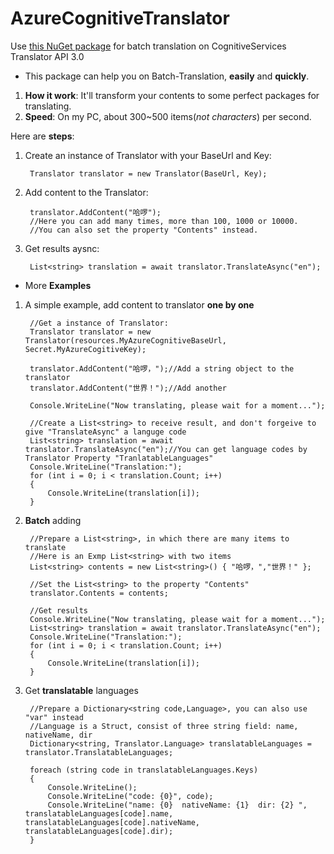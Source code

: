 # AzureCognitiveTranslator
Use [this NuGet package](https://www.nuget.org/packages/AzureCognitiveTranslator/) for batch translation on CognitiveServices Translator API 3.0

* This package can help you on Batch-Translation, **easily** and **quickly**. 
1. **How it work**: It'll transform your contents to some perfect packages for translating.
1. **Speed**: On my PC, about 300~500 items(*not characters*) per second.

Here are **steps**:


1. Create an instance of Translator with your BaseUrl and Key:

        Translator translator = new Translator(BaseUrl, Key);
1. Add content to the Translator:

        translator.AddContent("哈啰");
        //Here you can add many times, more than 100, 1000 or 10000.
        //You can also set the property "Contents" instead.
1. Get results aysnc:

        List<string> translation = await translator.TranslateAsync("en");



* More **Examples**

1. A simple example, add content to translator **one by one**

        //Get a instance of Translator:
        Translator translator = new Translator(resources.MyAzureCognitiveBaseUrl, Secret.MyAzureCogitiveKey);

        translator.AddContent("哈啰，");//Add a string object to the translator
        translator.AddContent("世界！");//Add another

        Console.WriteLine("Now translating, please wait for a moment...");

        //Create a List<string> to receive result, and don't forgeive to give "TranslateAsync" a languge code
        List<string> translation = await translator.TranslateAsync("en");//You can get language codes by Translator Property "TranlatableLanguages"
        Console.WriteLine("Translation:");
        for (int i = 0; i < translation.Count; i++)
        {
            Console.WriteLine(translation[i]);
        }

1. **Batch** adding

        //Prepare a List<string>, in which there are many items to translate
        //Here is an Exmp List<string> with two items
        List<string> contents = new List<string>() { "哈啰，","世界！" };

        //Set the List<string> to the property "Contents"
        translator.Contents = contents;

        //Get results
        Console.WriteLine("Now translating, please wait for a moment...");
        List<string> translation = await translator.TranslateAsync("en");
        Console.WriteLine("Translation:");
        for (int i = 0; i < translation.Count; i++)
        {
            Console.WriteLine(translation[i]);
        }

1. Get **translatable** languages

        //Prepare a Dictionary<string code,Language>, you can also use "var" instead
        //Language is a Struct, consist of three string field: name, nativeName, dir
        Dictionary<string, Translator.Language> translatableLanguages = translator.TranslatableLanguages;

        foreach (string code in translatableLanguages.Keys)
        {
            Console.WriteLine();
            Console.WriteLine("code: {0}", code);
            Console.WriteLine("name: {0}  nativeName: {1}  dir: {2} ", translatableLanguages[code].name, translatableLanguages[code].nativeName, translatableLanguages[code].dir);
        }
